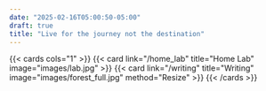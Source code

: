 ```yaml
---
date: "2025-02-16T05:00:50-05:00"
draft: true
title: "Live for the journey not the destination"
---
```


{{< cards cols="1" >}}
{{< card link="/home_lab" title="Home Lab" image="images/lab.jpg"   >}}
{{< card link="/writing" title="Writing" image="images/forest_full.jpg"  method="Resize" >}}
{{< /cards >}}

